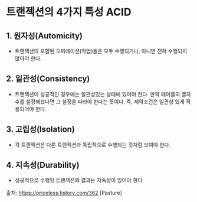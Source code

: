 # 트랜젝션의 4가지 특성 ACID

## 1. 원자성(Automicity) 

- 트랜잭션의 포함된 오퍼레이션(작업)들은 모두 수행되거나, 아니면 전혀 수행되지 않아야 한다.

## 2. 일관성(Consistency)
- 트랜잭션이 성공적인 경우에는 일관성있는 상태에 있어야 한다. 만약 테이블의 글자 수를 설정해놨다면 그 설정을 따라야 한다는 뜻이다. 즉, 제약조건은 일관성 있게 적용되어야 한다.

## 3. 고립성(Isolation)

- 각 트랜잭션은 다른 트랜잭션과 독립적으로 수행되는 것처럼 보여야 한다.

## 4. 지속성(Durability)

- 성공적으로 수행된 트랜잭션의 결과는 지속성이 있어야 한다

출처: https://priceless.tistory.com/362 [Pasture]
